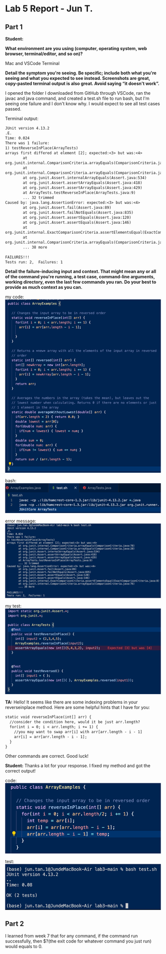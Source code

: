 # Lab 5 Report - Jun T.
## Part 1
**Student:**

**What environment are you using (computer, operating system, web browser, terminal/editor, and so on)?**

Mac and VSCode Terminal

**Detail the symptom you're seeing. Be specific; include both what you're seeing and what you expected to see instead. Screenshots are great, copy-pasted terminal output is also great. Avoid saying “it doesn't work”.**

I opened the folder I downloaded from GitHub through VSCode, ran the javac and java command, and created a test.sh file to run bash, but I'm seeing one failure and I don't know why. I would expect to see all test cases passed.

Terminal output: 
```
JUnit version 4.13.2
.E.
Time: 0.024
There was 1 failure:
1) testReverseInPlace(ArrayTests)
arrays first differed at element [2]; expected:<3> but was:<4>
        at org.junit.internal.ComparisonCriteria.arrayEquals(ComparisonCriteria.java:78)
        at org.junit.internal.ComparisonCriteria.arrayEquals(ComparisonCriteria.java:28)
        at org.junit.Assert.internalArrayEquals(Assert.java:534)
        at org.junit.Assert.assertArrayEquals(Assert.java:418)
        at org.junit.Assert.assertArrayEquals(Assert.java:429)
        at ArrayTests.testReverseInPlace(ArrayTests.java:9)
        ... 32 trimmed
Caused by: java.lang.AssertionError: expected:<3> but was:<4>
        at org.junit.Assert.fail(Assert.java:89)
        at org.junit.Assert.failNotEquals(Assert.java:835)
        at org.junit.Assert.assertEquals(Assert.java:120)
        at org.junit.Assert.assertEquals(Assert.java:146)
        at org.junit.internal.ExactComparisonCriteria.assertElementsEqual(ExactComparisonCriteria.java:8)
        at org.junit.internal.ComparisonCriteria.arrayEquals(ComparisonCriteria.java:76)
        ... 38 more

FAILURES!!!
Tests run: 2,  Failures: 1
```


**Detail the failure-inducing input and context. That might mean any or all of the command you're running, a test case, command-line arguments, working directory, even the last few commands you ran. Do your best to provide as much context as you can.**

my code:
![Image](mycode.png)

bash:
![Image](bash.png)

error message:
![Image](error.png)

my test:
![Image](test.png)



**TA:**
Hello! It seems like there are some indexing problems in your reverseinplace method. Here are some helpful hints that I have for you:
```
static void reverseInPlace(int[] arr) {
  //consider the condition here, would it be just arr.length?
  for(int i = 0; i < arr.length; i += 1) {
    //you may want to swap arr[i] with arr[arr.length - i - 1]
    arr[i] = arr[arr.length - i - 1];
  }
}
```
Other commands are correct. Good luck!

**Student:**
Thanks a lot for your response. I fixed my method and got the correct output!

code:
![Image](code.png)

test:
![Image](test1.png)


## Part 2
I learned from week 7 that for any command, if the command run successfully, then $?(the exit code for whatever command you just run) would equals to 0.

